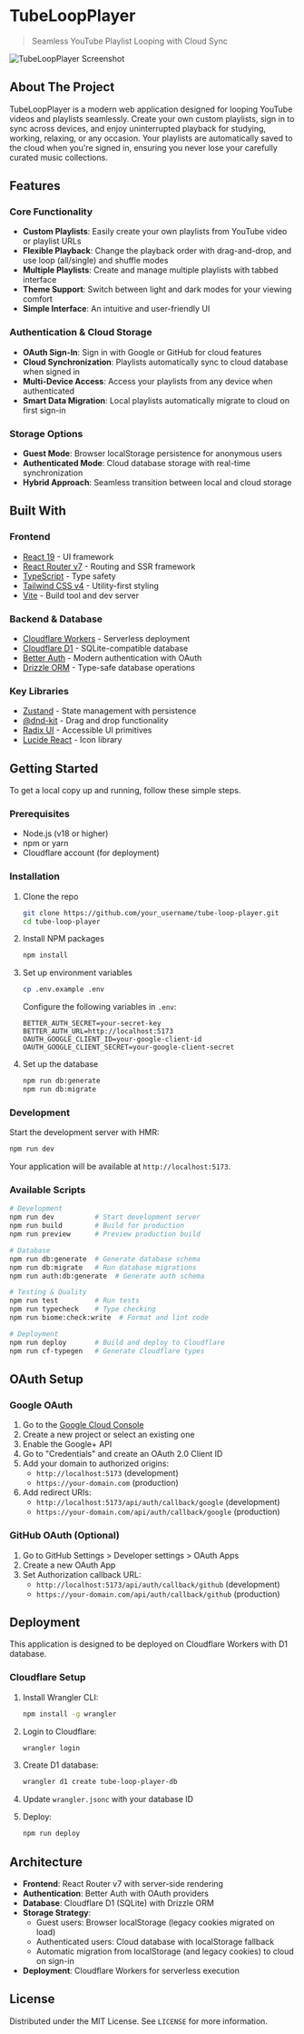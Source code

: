 # TubeLoopPlayer

> Seamless YouTube Playlist Looping with Cloud Sync

![TubeLoopPlayer Screenshot](public/ogp-image.png)

## About The Project

TubeLoopPlayer is a modern web application designed for looping YouTube videos and playlists seamlessly. Create your own custom playlists, sign in to sync across devices, and enjoy uninterrupted playback for studying, working, relaxing, or any occasion. Your playlists are automatically saved to the cloud when you're signed in, ensuring you never lose your carefully curated music collections.

## Features

### Core Functionality
- **Custom Playlists**: Easily create your own playlists from YouTube video or playlist URLs
- **Flexible Playback**: Change the playback order with drag-and-drop, and use loop (all/single) and shuffle modes
- **Multiple Playlists**: Create and manage multiple playlists with tabbed interface
- **Theme Support**: Switch between light and dark modes for your viewing comfort
- **Simple Interface**: An intuitive and user-friendly UI

### Authentication & Cloud Storage
- **OAuth Sign-In**: Sign in with Google or GitHub for cloud features
- **Cloud Synchronization**: Playlists automatically sync to cloud database when signed in
- **Multi-Device Access**: Access your playlists from any device when authenticated
- **Smart Data Migration**: Local playlists automatically migrate to cloud on first sign-in

### Storage Options
- **Guest Mode**: Browser localStorage persistence for anonymous users
- **Authenticated Mode**: Cloud database storage with real-time synchronization
- **Hybrid Approach**: Seamless transition between local and cloud storage

## Built With

### Frontend
- [React 19](https://react.dev/) - UI framework
- [React Router v7](https://reactrouter.com/) - Routing and SSR framework
- [TypeScript](https://www.typescriptlang.org/) - Type safety
- [Tailwind CSS v4](https://tailwindcss.com/) - Utility-first styling
- [Vite](https://vitejs.dev/) - Build tool and dev server

### Backend & Database
- [Cloudflare Workers](https://workers.cloudflare.com/) - Serverless deployment
- [Cloudflare D1](https://developers.cloudflare.com/d1/) - SQLite-compatible database
- [Better Auth](https://www.better-auth.com/) - Modern authentication with OAuth
- [Drizzle ORM](https://orm.drizzle.team/) - Type-safe database operations

### Key Libraries
- [Zustand](https://zustand-demo.pmnd.rs/) - State management with persistence
- [@dnd-kit](https://dndkit.com/) - Drag and drop functionality
- [Radix UI](https://www.radix-ui.com/) - Accessible UI primitives
- [Lucide React](https://lucide.dev/) - Icon library

## Getting Started

To get a local copy up and running, follow these simple steps.

### Prerequisites

- Node.js (v18 or higher)
- npm or yarn
- Cloudflare account (for deployment)

### Installation

1. Clone the repo

   ```sh
   git clone https://github.com/your_username/tube-loop-player.git
   cd tube-loop-player
   ```

2. Install NPM packages

   ```sh
   npm install
   ```

3. Set up environment variables

   ```sh
   cp .env.example .env
   ```

   Configure the following variables in `.env`:
   ```env
   BETTER_AUTH_SECRET=your-secret-key
   BETTER_AUTH_URL=http://localhost:5173
   OAUTH_GOOGLE_CLIENT_ID=your-google-client-id
   OAUTH_GOOGLE_CLIENT_SECRET=your-google-client-secret
   ```

4. Set up the database

   ```sh
   npm run db:generate
   npm run db:migrate
   ```

### Development

Start the development server with HMR:

```bash
npm run dev
```

Your application will be available at `http://localhost:5173`.

### Available Scripts

```bash
# Development
npm run dev          # Start development server
npm run build        # Build for production
npm run preview      # Preview production build

# Database
npm run db:generate  # Generate database schema
npm run db:migrate   # Run database migrations
npm run auth:db:generate  # Generate auth schema

# Testing & Quality
npm run test         # Run tests
npm run typecheck    # Type checking
npm run biome:check:write  # Format and lint code

# Deployment
npm run deploy       # Build and deploy to Cloudflare
npm run cf-typegen   # Generate Cloudflare types
```

## OAuth Setup

### Google OAuth

1. Go to the [Google Cloud Console](https://console.cloud.google.com/)
2. Create a new project or select an existing one
3. Enable the Google+ API
4. Go to "Credentials" and create an OAuth 2.0 Client ID
5. Add your domain to authorized origins:
   - `http://localhost:5173` (development)
   - `https://your-domain.com` (production)
6. Add redirect URIs:
   - `http://localhost:5173/api/auth/callback/google` (development)
   - `https://your-domain.com/api/auth/callback/google` (production)

### GitHub OAuth (Optional)

1. Go to GitHub Settings > Developer settings > OAuth Apps
2. Create a new OAuth App
3. Set Authorization callback URL:
   - `http://localhost:5173/api/auth/callback/github` (development)
   - `https://your-domain.com/api/auth/callback/github` (production)

## Deployment

This application is designed to be deployed on Cloudflare Workers with D1 database.

### Cloudflare Setup

1. Install Wrangler CLI:
   ```sh
   npm install -g wrangler
   ```

2. Login to Cloudflare:
   ```sh
   wrangler login
   ```

3. Create D1 database:
   ```sh
   wrangler d1 create tube-loop-player-db
   ```

4. Update `wrangler.jsonc` with your database ID

5. Deploy:
   ```sh
   npm run deploy
   ```

## Architecture

- **Frontend**: React Router v7 with server-side rendering
- **Authentication**: Better Auth with OAuth providers
- **Database**: Cloudflare D1 (SQLite) with Drizzle ORM
- **Storage Strategy**: 
  - Guest users: Browser localStorage (legacy cookies migrated on load)
  - Authenticated users: Cloud database with localStorage fallback
  - Automatic migration from localStorage (and legacy cookies) to cloud on sign-in
- **Deployment**: Cloudflare Workers for serverless execution

## License

Distributed under the MIT License. See `LICENSE` for more information.

